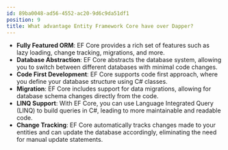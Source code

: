 ```yaml
---
id: 89ba0048-ad56-4552-ac20-9d6c9da51df1
position: 9
title: What advantage Entity Framework Core have over Dapper?
---
```


- **Fully Featured ORM**: EF Core provides a rich set of features such as lazy loading, change tracking, migrations, and more.
- **Database Abstraction**: EF Core abstracts the database system, allowing you to switch between different databases with minimal code changes.
- **Code First Development**: EF Core supports code first approach, where you define your database structure using C# classes.
- **Migration**: EF Core includes support for data migrations, allowing for database schema changes directly from the code.
- **LINQ Support**: With EF Core, you can use Language Integrated Query (LINQ) to build queries in C#, leading to more maintainable and readable code.
- **Change Tracking**: EF Core automatically tracks changes made to your entities and can update the database accordingly, eliminating the need for manual update statements.